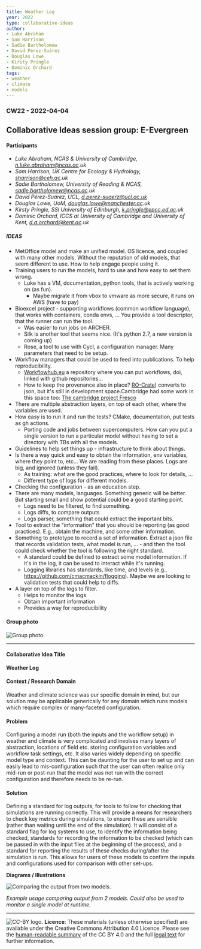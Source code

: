 ```yaml
---
title: Weather Log
year: 2022
type: collaborative-ideas
author:
- Luke Abraham
- Sam Harrison
- Sadie Bartholomew
- David Pérez-Suárez
- Douglas Lowe
- Kirsty Pringle
- Dominic Orchard
tags:
- weather
- climate
- models
---
```


### CW22 - 2022-04-04

## **Collaborative Ideas session group: E-Evergreen**


#### **Participants**

* _Luke Abraham, NCAS & University of Cambridge, n.luke.abraham@ncas.ac.uk_
* _Sam Harrison, UK Centre for Ecology & Hydrology, sharrison@ceh.ac.uk_
* _Sadie Bartholomew, University of Reading & NCAS, sadie.bartholomew@ncas.ac.uk_
* _David Pérez-Suárez, UCL, [d.perez-suaerz@ucl.ac.uk](mailto:d.perez-suaerz@ucl.ac.uk)_
* _Douglas Lowe, UoM, douglas.lowe@manchester.ac.uk_
* _Kirsty Pringle, SSI University of Edinburgh, k.pringle@epcc.ed.ac.uk_
* _Dominic Orchard, ICCS at University of Cambridge and University of Kent, d.a.orchard@kent.ac.uk_


##### IDEAS

* MetOffice model and make an unified model. OS licence, and coupled with many other models. Without the reputation of old models, that seem different to use. How to help engage people using it.
* Training users to run the models, hard to use and how easy to set them wrong.
    * Luke has a VM, documentation, python tools, that is actively working on (as fun).
        * Maybe migrate it from vbox to vmware as more secure, it runs on AWS (have to pay)
* Bioexcel project - supporting workflows (common workflow language), that works with containers, conda envs, ... You provide a tool descriptor, that the runner can run the tool.
    * Was easier to run jobs on ARCHER.
    * Silk is another tool that seems nice. (It's python 2.7, a new version is coming up)
    * Rose, a tool to use with Cycl, a configuration manager. Many parameters that need to be setup.
* Workflow managers that could be used to feed into publications. To help reproducibility.
    * [Workflowhub.eu](https://workflowhub.eu/) a repository where you can put workflows, doi, linked with github repositories... 
    * How to keep the provenance also in place? [RO-Crate](https://www.researchobject.org/ro-crate/)) converts to json, but it's still in development space.Cambridge had some work in this space too: [The cambridge project Fresco](https://www.cl.cam.ac.uk/research/dtg/fresco/)
* There are multiple abstraction layers, on top of each other, where the variables are used.
* How easy is to run it and run the tests?  CMake, documentation, put tests as gh actions.
    * Porting code and jobs between supercomputers. How can you put a single version to run a particular model without having to set a directory with TBs with all the models.
* Guidelines to help set things up - infrastructure to think about things.
* Is there a way quick and easy to obtain the information, env variables, where they point to, etc... We are reading from these places. Logs are big, and ignored (unless they fail).
    * As training: what are the good practices, where to look for details, ...
    * Different type of logs for different models.
* Checking the configuration - as an education step.
* There are many models, languages. Something generic will be better. But starting small and show potential could be a good starting point.
    * Logs need to be filtered, to find something.
    * Logs diffs, to compare outputs
    * Logs parser, something that could extract the important bits.
* Tool to extract the "information" that you should be reporting (as good practices). E.g., obtain the machine, and some other information. 
* Something to prototype to record a set of information. Extract a json file that records validation tests, what model is run, ... - and then the tool could check whether the tool is following the right standard.
    * A standard could be defined to extract some model information. If it's in the log, it can be used to interact while it's running.
    * Logging libraries has standards, like time, and levels (e.g., https://github.com/cmacmackin/flogging). Maybe we are looking to validation tests that could help to diffs.
* A layer on top of the logs to filter.
    * Helps to monitor the logs
    * Obtain important information
    * Provides a way for reproducibility


#### **Group photo**


![Group photo.](../images/cw22-group-weather-log.png)



---




#### **Collaborative Idea Title**

**Weather Log**


#### **Context / Research Domain**

Weather and climate science was our specific domain in mind, but our solution may be applicable generically for any domain which runs models which require complex or many-faceted configuration.


#### **Problem**

Configuring a model run (both the inputs and the workflow setup) in weather and climate is very complicated and involves many layers of abstraction, locations of field etc. storing configuration variables and workflow task settings, etc. It also varies widely depending on specific model type and context. This can be daunting for the user to set up and can easily lead to mis-configuration such that the user can often realise only mid-run or post-run that the model was not run with the correct configuration and therefore needs to be re-run.


#### **Solution**

Defining a standard for log outputs, for tools to follow for checking that simulations are running correctly. This will provide a means for researchers to check key metrics during simulations, to ensure these are sensible (rather than waiting until the end of the simulation). It will consist of a standard flag for log systems to use, to identify the information being checked, standards for recording the information to be checked (which can be passed in with the input files at the beginning of the process), and a standard for reporting the results of these checks during/after the simulation is run. This allows for users of these models to confirm the inputs and configurations used for comparison with other set-ups.

**Diagrams / Illustrations**


![Comparing the output from two models.](../images/cw22-comparing-models.png)


_Example usage comparing output from 2 models. Could also be used to monitor a single model at runtime._


---

![CC-BY logo.](../images/cc-by.png)
 **Licence**: These materials (unless otherwise specified) are available under the Creative Commons Attribution 4.0 Licence. Please see the [human-readable summary](https://www.google.com/url?q=https://creativecommons.org/licenses/by/4.0/&sa=D&source=editors&ust=1647284315335286&usg=AOvVaw2N3pJf84_cD1qeGJSyVBxq) of the CC BY 4.0 and the full [legal text](https://www.google.com/url?q=https://creativecommons.org/licenses/by/4.0/legalcode&sa=D&source=editors&ust=1647284315335437&usg=AOvVaw3AxJnftOLQt3e9AVhJB3Ah) for further information.
